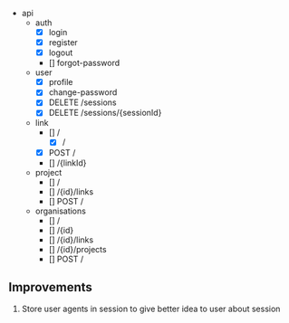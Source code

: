 -  api
   -  auth
      -  [x] login
      -  [x] register
      -  [x] logout
      -  [] forgot-password
   -  user
      -  [x] profile
      -  [x] change-password
      -  [x] DELETE /sessions
      -  [x] DELETE /sessions/{sessionId}
   -  link
      -  [] /
         -  [x] /
      -  [x] POST /
      -  [] /{linkId}
   -  project
      -  [] /
      -  [] /{id}/links
      -  [] POST /
   -  organisations
      -  [] /
      -  [] /{id}
      -  [] /{id}/links
      -  [] /{id}/projects
      -  [] POST /

## Improvements

1. Store user agents in session to give better idea to user about session
